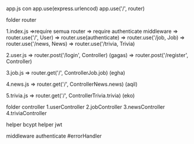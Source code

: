 app.js
con
app.use(express.urlencod)
app.use('/', router)

folder router

1.index.js
=>require semua router
=> require authenticate middleware
=> router.use('/', User)
=> router.use(authenticate)
=> router.use('/job, Job)
=> router.use('/news, News)
=> router.use('/trivia, Trivia)

2.user.js
=> router.post('/login', Controller) (gagas)
=> router.post('/register', Controller)

3.job.js
=> router.get('/', ControllerJob.job) (egha)

4.news.js
=> router.get('/', ControllerNews.news) (aqil)

5.trivia.js
=> router.get('/', ControllerTrivia.trivia) (eko)

folder controller
1.userController
2.jobController
3.newsController
4.triviaController

helper bcypt
helper jwt

middleware 
authenticate
#errorHandler